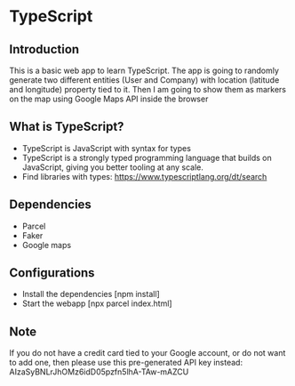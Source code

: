# TypeScript

## Introduction

This is a basic web app to learn TypeScript. The app is going to randomly generate two different entities (User and Company) with location (latitude and longitude) property tied to it. Then I am going to show them as markers on the map using Google Maps API inside the browser

## What is TypeScript?

- TypeScript is JavaScript with syntax for types
- TypeScript is a strongly typed programming language that builds on JavaScript, giving you better tooling at any scale.
- Find libraries with types: https://www.typescriptlang.org/dt/search

## Dependencies

- Parcel
- Faker
- Google maps

## Configurations

- Install the dependencies [npm install]
- Start the webapp [npx parcel index.html]

## Note

If you do not have a credit card tied to your Google account, or do not want to add one, then please use this pre-generated API key instead: AIzaSyBNLrJhOMz6idD05pzfn5lhA-TAw-mAZCU
